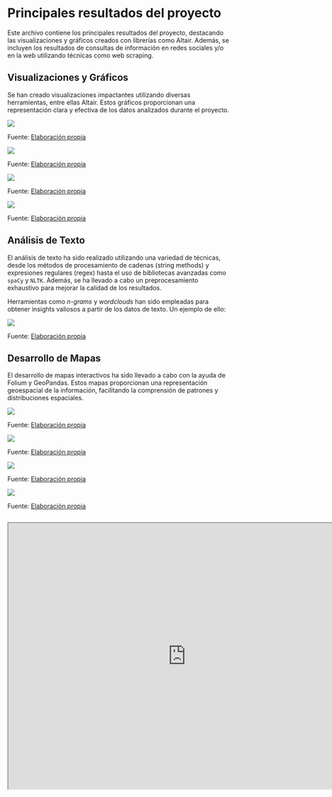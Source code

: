 
# Principales resultados del proyecto

Este archivo contiene los principales resultados del proyecto, destacando las visualizaciones y gráficos creados con librerías como Altair. Además, se incluyen los resultados de consultas de información en redes sociales y/o en la web utilizando técnicas como web scraping.

## Visualizaciones y Gráficos

Se han creado visualizaciones impactantes utilizando diversas herramientas, entre ellas Altair. Estos gráficos proporcionan una representación clara y efectiva de los datos analizados durante el proyecto.

![](https://github.com/LeonardoDPantoja/Final_Project/blob/main/doc/IMAGES/Dist_Pobla.png)

Fuente: [Elaboración propia](https://github.com/LeonardoDPantoja/Final_Project/blob/main/doc/IMAGES/Dist_Pobla.png)

![](https://github.com/LeonardoDPantoja/Final_Project/blob/main/doc/IMAGES/Nacimiento_def_est.png)

Fuente: [Elaboración propia](https://github.com/LeonardoDPantoja/Final_Project/blob/main/doc/IMAGES/Nacimiento_def_est.png)

![](https://github.com/LeonardoDPantoja/Final_Project/blob/main/doc/IMAGES/Pobla_Local.png)

Fuente: [Elaboración propia](https://github.com/LeonardoDPantoja/Final_Project/blob/main/doc/IMAGES/Pobla_Local.png)

![](https://github.com/LeonardoDPantoja/Final_Project/blob/main/doc/IMAGES/Tipo_Tiendas_1.png)

Fuente: [Elaboración propia](https://github.com/LeonardoDPantoja/Final_Project/blob/main/doc/IMAGES/Tipo_Tiendas_1.png)

## Análisis de Texto

El análisis de texto ha sido realizado utilizando una variedad de técnicas, desde los métodos de procesamiento de cadenas (string methods) y expresiones regulares (regex) hasta el uso de bibliotecas avanzadas como `spaCy` y `NLTK`. Además, se ha llevado a cabo un preprocesamiento exhaustivo para mejorar la calidad de los resultados.

Herramientas como *n-grams* y *wordclouds* han sido empleadas para obtener insights valiosos a partir de los datos de texto. Un ejemplo de ello:

![](https://github.com/LeonardoDPantoja/Final_Project/blob/main/doc/IMAGES/Wordcloud.png)

Fuente: [Elaboración propia](https://github.com/LeonardoDPantoja/Final_Project/blob/main/doc/IMAGES/Wordcloud.png)

## Desarrollo de Mapas

El desarrollo de mapas interactivos ha sido llevado a cabo con la ayuda de Folium y GeoPandas. Estos mapas proporcionan una representación geoespacial de la información, facilitando la comprensión de patrones y distribuciones espaciales.

![](https://github.com/LeonardoDPantoja/Final_Project/blob/main/doc/IMAGES/mapa_defunciones.png)

Fuente: [Elaboración propia](https://github.com/LeonardoDPantoja/Final_Project/blob/main/doc/IMAGES/mapa_defunciones.png)

![](https://github.com/LeonardoDPantoja/Final_Project/blob/main/doc/IMAGES/mapa_nacimientos.png)

Fuente: [Elaboración propia](https://github.com/LeonardoDPantoja/Final_Project/blob/main/doc/IMAGES/mapa_nacimientos.png)

![](https://github.com/LeonardoDPantoja/Final_Project/blob/main/doc/IMAGES/mapa_ingresos.png)

Fuente: [Elaboración propia](https://github.com/LeonardoDPantoja/Final_Project/blob/main/doc/IMAGES/mapa_ingresos.png)

![](https://github.com/LeonardoDPantoja/Final_Project/blob/main/doc/IMAGES/mapa_gasto_alimentos.png)

Fuente: [Elaboración propia](https://github.com/LeonardoDPantoja/Final_Project/blob/main/doc/IMAGES/mapa_gasto_alimentos.png)

![]()

<iframe src="https://github.com/LeonardoDPantoja/Final_Project/blob/main/doc/IMAGES/mapa_folium_gasto_dic_22.html" width="800" height="600"></iframe>


